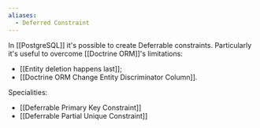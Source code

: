 ```yaml
---
aliases:
  - Deferred Constraint
---
```

In [[PostgreSQL]] it's possible to create Deferrable constraints.
Particularly it's useful to overcome [[Doctrine ORM]]'s limitations:
- [[Entity deletion happens last]];
- [[Doctrine ORM Change Entity Discriminator Column]].

Specialities:
- [[Deferrable Primary Key Constraint]]
- [[Deferrable Partial Unique Constraint]]
